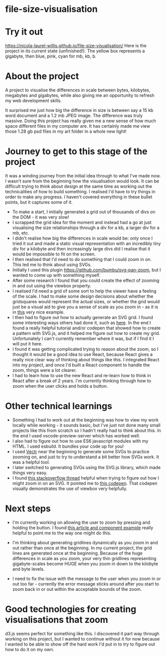 # file-size-visualisation

# Try it out

https://nicola-laurel-willis.github.io/file-size-visualisation/ Here is the project in its current state (unfinished!). The yellow box represents a gigabyte, then blue, pink, cyan for mb, kb, b. 

# About the project

A project to visualise the differences in scale between bytes, kilobytes, megabytes and gigabytes, while also giving me an opportunity to refresh my web development skills.

It surprised me just how big the difference in size is between say a 15 kb word document and a 1.2 mb JPEG image. The difference was truly massive. Doing this project has really given me a new sense of how much space different files in my computer are. It has certainly made me view those 1.28 gb psd files in my art folder in a whole new light!

# Journey to get to this stage of the project

It was a winding journey from the initial idea through to what I've made now. I wasn't sure from the beginning how the visualisation would look. It can be difficult trying to think about design at the same time as working out the technicalities of how to build something. I realised I'd have to try things in order to make any progress. I haven't covered everything in these bullet points, but it captures some of it.

- To make a start, I initially generated a grid out of thousands of divs on the DOM - it was very slow!
- I scrapped the grid idea for the moment and instead had a go at just visualising the size relationships through a div for a kb, a larger div for a mb, etc.
- I didn't realise how big the differences in scale would be: only once I tried it out and made a static visual representation with an incredibly tiny div for a kilobyte and then increasingly large divs did I realise that it would be impossible to fit on the screen.
- I then realised that I'd need to do something that I could zoom in on. This led me to think about using SVGs.
- Initially I used this plugin https://github.com/bumbu/svg-pan-zoom, but I wanted to come up with something myself.
- After some research I found that you could create the effect of zooming in and out using the viewbox property.
- I realised I'd need a grid of some sort to help the viewer have a feeling of the scale. I had to make some design decisions about whether the gridsquares would represent the actual sizes, or whether the grid would just be a visual aid to give you a sense of scale as you zoom in - as it is in [this](https://observablehq.com/@martin-pi/zoomable-pannable-svg-grid-patterns) very nice example.
- I then had to figure out how to actually generate an SVG grid. I found some interesting ways others had done it, such as [here](https://observablehq.com/@mootari/svg-single-path-grid). In the end I found a really helpful tutorial and/or codepen that showed how to create a pattern with SVG.js, and it helped me figure out how to create my grid. Unfortunately I can't currently remember where it was, but if I find it I will put it here.
- I found it was getting complicated trying to reason about the zoom, so I thought it would be a good idea to use React, because React gives a really nice clear way of thinking about things like this. I integrated React into my project, and once I'd built a React component to handle the zoom, things were a lot clearer.
- I had to learn how to use the new React and re-learn how to think in React after a break of 2 years. I'm currently thinking through how to zoom when the user clicks and holds a button. 

# Other technical learnings

- Something I had to work out at the beginning was how to view my work locally while working - it sounds basic, but I've just not done many small projects like this from scratch so I hadn't really had to think about this. In the end I used vscode-preview-server which has worked well. 
- I also had to figure out how to use ES6 javascript modules with my HTML. I used esbuild. It bundles your code up for you!
- I used [Vectr](https://vectr.com/) near the beginning to generate some SVGs to practice zooming on, and just to try to understand a bit better how SVGs work. It was a helpful tool.
- I later switched to generating SVGs using the SVG.js library, which made things very easy.
- I found [this stackoverflow thread](https://stackoverflow.com/questions/52576376/how-to-zoom-in-on-a-complex-svg-structure) helpful when trying to figure out how I might zoom in on an SVG. It pointed me to [this codepen](https://codepen.io/yoksel/pen/yobqYY). That codepen visually demonstrates the use of viewbox very helpfully.

# Next steps

- I'm currently working on allowing the user to zoom by pressing and holding the button. I found [this article and component example](https://dirask.com/posts/React-mouse-button-press-and-hold-example-pzrAap) really helpful to point me to the way one might do this.

- I'm thinking about generating gridlines dynamically as you zoom in and out rather than once at the beginning. In my current project, the grid lines are generated once at the beginning. Because of the huge differences in scale as you zoom, your very thin gridlines representing gigabyte-scales become HUGE when you zoom in down to the kilobyte and byte levels.

- I need to fix the issue with the message to the user when you zoom in or out too far - currently the error message sticks around after you start to zoom back in or out within the acceptable bounds of the zoom.

# Good technologies for creating visualisations that zoom

d3.js seems perfect for something like this. I discovered it part way through working on this project, but I wanted to continue without it for now because I wanted to be able to show off the hard work I'd put in to try to figure out how to do it on my own.

